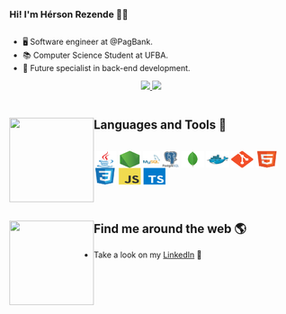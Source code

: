 <h4 align="center">

### Hi! I'm Hérson Rezende 👋😎
##

- 🖥 Software engineer at @PagBank.
- 📚 Computer Science Student at UFBA.
- 🎯 Future specialist in back-end development. 

<div align="center">
  <a href="https://github.com/hrezend">
  <img height="180em" src="https://github-readme-stats.vercel.app/api?username=hrezend&show_icons=true&theme=react&include_all_commits=true&count_private=true"/>
  <img height="180em" src="https://github-readme-stats.vercel.app/api/top-langs/?username=hrezend&layout=compact&langs_count=7&theme=react"/>
  </a>
</div>

<br>  
  
## Languages and Tools 🔨 <img align="left" width="150" height="150" src="https://user-images.githubusercontent.com/62779767/142231517-e34ce1ea-1b98-4483-bd99-d260ac6c9285.gif?raw=true"/>
<div style="display: inline_block"><br>
  <img align="center" alt="JAVA" height="30" width="40" src="https://raw.githubusercontent.com/devicons/devicon/master/icons/java/java-original.svg"/>
  <img align="center" alt="NODEJS" height="30" width="40" src="https://raw.githubusercontent.com/devicons/devicon/master/icons/nodejs/nodejs-original.svg"/>
  <img align="center" alt="MYSQL" width="30" height="30" src="https://raw.githubusercontent.com/devicons/devicon/master/icons/mysql/mysql-original-wordmark.svg"/>
  <img align="center" alt="POSTGRESSQL" width="30" height="30" src="https://raw.githubusercontent.com/devicons/devicon/master/icons/postgresql/postgresql-original-wordmark.svg"/>
  <img align="center" alt="MONGO" height="30" width="40" src="https://raw.githubusercontent.com/devicons/devicon/master/icons/mongodb/mongodb-original.svg"/>
  <img align="center" alt="DOCKER" height="30" width="40" src="https://raw.githubusercontent.com/devicons/devicon/master/icons/docker/docker-original.svg"/>
  <img align="center" alt="GIT" height="30" width="40" src="https://raw.githubusercontent.com/devicons/devicon/master/icons/git/git-original.svg"/>
  <img align="center" alt="HTML" height="30" width="40" src="https://raw.githubusercontent.com/devicons/devicon/master/icons/html5/html5-original.svg"/>
  <img align="center" alt="CSS" height="30" width="40" src="https://raw.githubusercontent.com/devicons/devicon/master/icons/css3/css3-original.svg"/>
  <img align="center" alt="JS" height="30" width="40" src="https://raw.githubusercontent.com/devicons/devicon/master/icons/javascript/javascript-original.svg"/>
  <img align="center" alt="TS" height="30" width="40" src="https://raw.githubusercontent.com/devicons/devicon/master/icons/typescript/typescript-original.svg"/>
</div>

<br>
<br>

## Find me around the web 🌎 <img align="left" width="150" height="150" src="https://user-images.githubusercontent.com/62779767/142226752-e9515a8a-df24-490d-8574-3e1bcf021a8d.gif?raw=true">
- Take a look on my <a href="https://www.linkedin.com/in/hrezend/" target="_blank">LinkedIn</a> 💼
